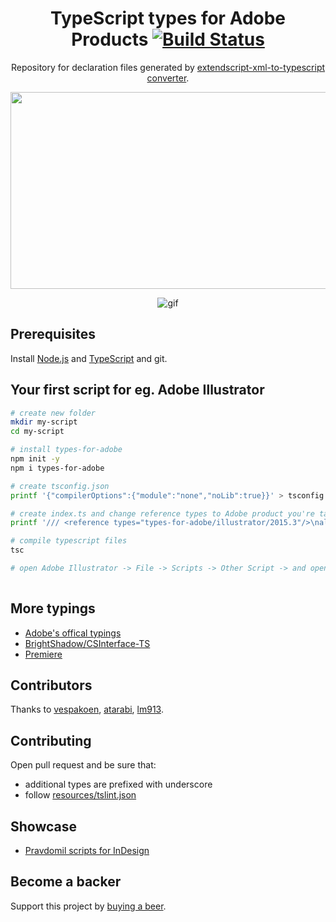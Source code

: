 <div align="center">

# TypeScript types for Adobe Products [![Build Status](https://travis-ci.org/pravdomil/Types-for-Adobe.svg)](https://travis-ci.org/pravdomil/Types-for-Adobe)

Repository for declaration files generated by [extendscript-xml-to-typescript converter](https://github.com/pravdomil/extendscript-xml-to-typescript).

[<img src="https://i.imgur.com/VMx9MeE.jpg" width="560" height="315" />](http://youtu.be/h-c7A8pQzx8)

![gif](resources/gif.gif)

</div>

## Prerequisites
Install [Node.js](https://nodejs.org/en/download/) and [TypeScript](https://www.typescriptlang.org/#download-links) and git.

## Your first script for eg. Adobe Illustrator
```bash
# create new folder
mkdir my-script
cd my-script

# install types-for-adobe
npm init -y
npm i types-for-adobe

# create tsconfig.json
printf '{"compilerOptions":{"module":"none","noLib":true}}' > tsconfig.json

# create index.ts and change reference types to Adobe product you're targeting
printf '/// <reference types="types-for-adobe/illustrator/2015.3"/>\nalert(String(app));\n' > index.ts

# compile typescript files
tsc

# open Adobe Illustrator -> File -> Scripts -> Other Script -> and open index.js
 
```

## More typings

- [Adobe's offical typings](https://github.com/Adobe-CEP/Samples/tree/master/TypeScript/typings)
- [BrightShadow/CSInterface-TS](https://github.com/BrightShadow/CSInterface-TS)
- [Premiere](https://gitcdn.xyz/repo/Adobe-CEP/Samples/master/PProPanel/payloads/api_doc.html)

## Contributors
Thanks to [vespakoen](https://github.com/vespakoen), [atarabi](https://github.com/atarabi), [lm913](https://github.com/lm913).

## Contributing
Open pull request and be sure that:
- additional types are prefixed with underscore
- follow [resources/tslint.json](resources/tslint.json)

## Showcase
- [Pravdomil scripts for InDesign](https://github.com/pravdomil/Pravdomil-scripts-for-InDesign#readme)

## Become a backer
Support this project by [buying a beer](https://www.paypal.com/cgi-bin/webscr?cmd=_s-xclick&hosted_button_id=BCL2X3AFQBAP2&item_name=types-for-adobe%20Beer).
